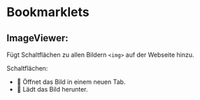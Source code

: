 # Bookmarklets

## ImageViewer:
Fügt Schaltflächen zu allen Bildern `<img>` auf der Webseite hinzu.

Schaltflächen:
- 🔎 Öffnet das Bild in einem neuen Tab.
- 💾 Lädt das Bild herunter.
